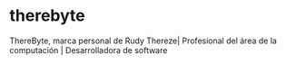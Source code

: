 # therebyte
ThereByte, marca personal de Rudy Thereze| Profesional del área de la computación | Desarrolladora de software
